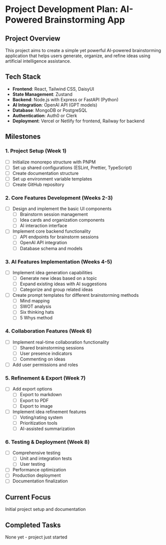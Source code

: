 # Project Development Plan: AI-Powered Brainstorming App

## Project Overview

This project aims to create a simple yet powerful AI-powered brainstorming application that helps users generate, organize, and refine ideas using artificial intelligence assistance.

## Tech Stack

- **Frontend**: React, Tailwind CSS, DaisyUI
- **State Management**: Zustand
- **Backend**: Node.js with Express or FastAPI (Python)
- **AI Integration**: OpenAI API (GPT models)
- **Database**: MongoDB or PostgreSQL
- **Authentication**: Auth0 or Clerk
- **Deployment**: Vercel or Netlify for frontend, Railway for backend

## Milestones

### 1. Project Setup (Week 1)

- [ ] Initialize monorepo structure with PNPM
- [ ] Set up shared configurations (ESLint, Prettier, TypeScript)
- [ ] Create documentation structure
- [ ] Set up environment variable templates
- [ ] Create GitHub repository

### 2. Core Features Development (Weeks 2-3)

- [ ] Design and implement the basic UI components
  - [ ] Brainstorm session management
  - [ ] Idea cards and organization components
  - [ ] AI interaction interface
- [ ] Implement core backend functionality
  - [ ] API endpoints for brainstorm sessions
  - [ ] OpenAI API integration
  - [ ] Database schema and models

### 3. AI Features Implementation (Weeks 4-5)

- [ ] Implement idea generation capabilities
  - [ ] Generate new ideas based on a topic
  - [ ] Expand existing ideas with AI suggestions
  - [ ] Categorize and group related ideas
- [ ] Create prompt templates for different brainstorming methods
  - [ ] Mind mapping
  - [ ] SWOT analysis
  - [ ] Six thinking hats
  - [ ] 5 Whys method

### 4. Collaboration Features (Week 6)

- [ ] Implement real-time collaboration functionality
  - [ ] Shared brainstorming sessions
  - [ ] User presence indicators
  - [ ] Commenting on ideas
- [ ] Add user permissions and roles

### 5. Refinement & Export (Week 7)

- [ ] Add export options
  - [ ] Export to markdown
  - [ ] Export to PDF
  - [ ] Export to image
- [ ] Implement idea refinement features
  - [ ] Voting/rating system
  - [ ] Prioritization tools
  - [ ] AI-assisted summarization

### 6. Testing & Deployment (Week 8)

- [ ] Comprehensive testing
  - [ ] Unit and integration tests
  - [ ] User testing
- [ ] Performance optimization
- [ ] Production deployment
- [ ] Documentation finalization

## Current Focus

Initial project setup and documentation

## Completed Tasks

None yet - project just started
